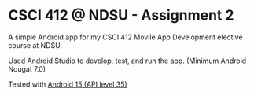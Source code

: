 <h1>CSCI 412 @ NDSU - Assignment 2</h1>

A simple Android app for my CSCI 412 Movile App Development elective course at NDSU.


Used Android Studio to develop, test, and run the app. (Minimum Android Nougat 7.0)

Tested with [Android 15 (API level 35)](https://developer.android.com/tools/releases/platforms)
